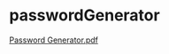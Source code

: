 # passwordGenerator
[Password Generator.pdf](https://github.com/CristianC707/passwordGenerator/files/6713182/Password.Generator.pdf)
